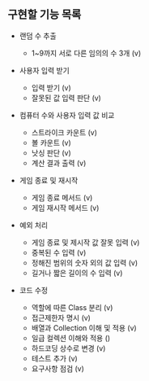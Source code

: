 ## 구현할 기능 목록

- 랜덤 수 추출
  - 1~9까지 서로 다른 임의의 수 3개 (v)  


- 사용자 입력 받기
  - 입력 받기 (v) 
  - 잘못된 값 입력 판단 (v)  


- 컴퓨터 수와 사용자 입력 값 비교
  - 스트라이크 카운트 (v)
  - 볼 카운트 (v)
  - 낫싱 판단 (v)
  - 계산 결과 출력 (v)  
  

- 게임 종료 및 재시작
  - 게임 종료 메서드 (v)
  - 게임 재시작 메서드 (v)   
  

- 예외 처리
  - 게임 종료 및 제시작 값 잘못 입력 (v)
  - 중복된 수 입력 (v)
  - 정해진 범위의 숫자 외의 값 입력 (v)
  - 길거나 짧은 길이의 수 입력 (v)   
  

- 코드 수정
  - 역할에 따른 Class 분리 (v)
  - 접근제한자 명시 (v)
  - 배열과 Collection 이해 및 적용 (v)
  - 일급 컬렉션 이해와 적용 ()
  - 하드코딩 상수로 변경 (v)
  - 테스트 추가 (v)
  - 요구사항 점검 (v)